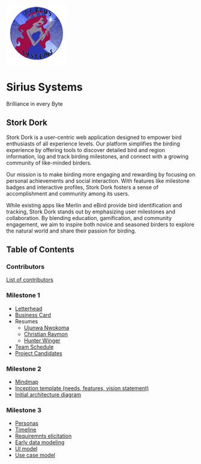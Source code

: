 ![](https://github.com/Chrission/Sirius-Systems-24-25-Senior-Project/blob/dev/team/sirius%20systems/Sirius_Systems_Logo.png?raw=true)

# Sirius Systems

Brilliance in every Byte

## Stork Dork

Stork Dork is a user-centric web application designed to empower bird enthusiasts of all experience levels. Our platform simplifies the birding experience by offering tools to discover detailed bird and region information, log and track birding milestones, and connect with a growing community of like-minded birders.

Our mission is to make birding more engaging and rewarding by focusing on personal achievements and social interaction. With features like milestone badges and interactive profiles, Stork Dork fosters a sense of accomplishment and community among its users.

While existing apps like Merlin and eBird provide bird identification and tracking, Stork Dork stands out by emphasizing user milestones and collaboration. By blending education, gamification, and community engagement, we aim to inspire both novice and seasoned birders to explore the natural world and share their passion for birding.

## Table of Contents

### Contributors

[List of contributors](CONTRIBUTORS.md)

### Milestone 1

- [Letterhead](/team/sirius%20systems/Sirius%20Systems%20Letterhead.pdf)
- [Business Card](team/sirius%20systems/Business%20Card.pdf)
- Resumes
  - [Ujunwa Nwokoma](team/ujunwa/Ujunwa%20Nwokoma%20Resume%20(Redo%20).pdf)
  - [Christian Raymon](team/christian/Christian%20Raymon%20Resume.pdf)
  - [Hunter Winger](team/hunter/Hunter%20Winger%20Resume.pdf)
- [Team Schedule](team/sirius%20systems/team-schedule.md)
- [Project Candidates](team/sirius%20systems/project-ideas.md)

### Milestone 2

- [Mindmap](team/sirius%20systems/Brainstorm%20Map.png)
- [Inception template (needs, features, vision statement)](team/sirius%20systems/Sirius%20Systems%20Web%20Application%20--%20Stork%20Dork.md)
- [Initial architecture diagram](team/sirius%20systems/Stork%20Dork%20Initial%20Architechture%20Diagram.svg)

### Milestone 3

- [Personas](team/sirius%20systems/Stork%20Dork%20Personas.md)
- [Timeline](team/sirius%20systems/timeline.png)
- [Requiremnts elicitation](team/sirius%20systems/Requirements%20Elicitation%20for%20Stork%20Dork.md)
- [Early data modeling](team/sirius%20systems/datadiagram.png)
- [UI model](team/sirius%20systems/UI_Modeling_Sketch.png)
- [Use case model](team/sirius%20systems/Use_Case_Diagram.png)
